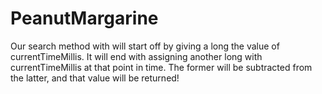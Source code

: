 # PeanutMargarine

Our search method with will start off by giving a long the value of currentTimeMillis. It will end with assigning another long with currentTimeMillis at that point in time. The former will be subtracted from the latter, and that value will be returned!
